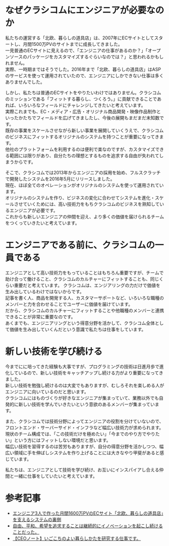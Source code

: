 # なぜクラシコムにエンジニアが必要なのか
<p>
私たちの運営する「北欧、暮らしの道具店」は、2007年にECサイトとしてスタートし、月間1500万PVのサイトまでに成長してきました。<br>
一見普通のECサイトに見えるので、「エンジニアの仕事があるのか？」「オープンソースのパッケージをカスタマイズするぐらいなのでは？」と思われるかもしれません。<br>
実際、一時期まではそうでした。2016年まで「北欧、暮らしの道具店」はASPのサービスを使って運用されていたので、エンジニアにしかできない仕事は多くありませんでした。
</p>

<p>
しかし、私たちは普通のECサイトをやりたいわけではありません。クラシコムのミッションである「フィットする暮らし、つくろう。」に貢献できることであれば、いろいろなフィールドにチャレンジしてきたいと考えています。<br>
実際これまでも、EC・メディア・広告・オリジナル商品開発・映像作品制作といったかたちでフィールドを広げてきましたし、今後の展開もまだまだ未知数です。<br>
既存の事業をスケールさせながら新しい事業を展開していくうえで、クラシコムのビジネスにフィットするオリジナルのシステムを持つことが重要になってきます。<br>
他社のプラットフォームを利用するのは便利で楽なのですが、カスタマイズできる範囲には限りがあり、自分たちの理想とするものを追求する自由が失われてしまうからです。
</p>

<p>
そこで、クラシコムでは2013年からエンジニアの採用を始め、フルスクラッチで開発したシステムを2016年5月にリリースしました。<br>
現在、ほぼ全てのオペレーションがオリジナルのシステムを使って運用されています。<br>
オリジナルのシステムを作り、ビジネスの変化に合わせてシステムを進化・スケールさせていくためには、高い技術力をもちクラシコムのビジネスを熟知しているエンジニアが必要です。<br>
これからも新しいエンジニアの仲間を迎え、より多くの価値を届けられるチームをつくっていきたいと考えています。
</p>

# エンジニアである前に、クラシコムの一員である
<p>
エンジニアとして高い技術力をもっていることはもちろん重要ですが、チームで助け合って働けること、クラシコムのカルチャーにフィットすることも、同じくらい重要だと考えています。
クラシコムは、エンジアリングの力だけで価値を生み出しているわけではないからです。<br>
記事を書く人、商品を開発する人、カスタマーサポートなど、いろいろな職種のメンバーと力を合わせることでユーザーに価値を届けています。<br>
だから、クラシコムのカルチャーにフィットすることや他職種のメンバーと連携できることが非常に重要なのです。<br>
あくまでも、エンジニアリングという得意分野を活かして、クラシコム全体として価値を生み出していくんだという意識で私たちは仕事をしています。
</p>

# 新しい技術を学び続ける
<p>
今までにに培ってきた経験も大事ですが、プログラミングの技術は日進月歩で進化しているので、新しい技術をキャッチアップし続ける力がより重要になってきました。<br>
新しい技術を勉強し続けるのは大変でもありますが、むしろそれを楽しめる人がエンジニアに向いているのだと思います。<br>
クラシコムにはものづくりが好きなエンジニアが集まっていて、業務以外でも自発的に新しい技術を学んでいきたいという意欲のあるメンバーが集まっています。<br>
</p>

<p>
また、クラシコムでは技術分野によってエンジニアの役割を分けていないので、フロントエンド・サーバーサイド・インフラなど幅広い技術力が求められます。<br>
現状のチーム構成では、「この技術だけを極めたい」「今までのやり方でやりたい」という方にはフィットしない環境だと思います。<br>
幅広い技術を習得するのは苦労もありますが、自分の得意分野を活かしつつ、幅広い領域に手を伸ばしシステムを作り上げることには大きなやり甲斐があると感じています。
</p>

<p>
私たちは、エンジニアとして技術を学び続け、お互いにインスパイアし合える仲間と一緒に仕事をしていたいと考えています。
</p>

# 参考記事
- [エンジニア3人で作った月間1600万PVのECサイト「北欧、暮らしの道具店」を支えるシステムの裏側](https://www.wantedly.com/companies/kurashicom/post_articles/63125)
- [自由、平和、希望を追求することは継続的にイノベーションを起こし続けることだった。](https://kurashicom.jp/1234)
- [【CEOノート】いごこちのよい暮らしかたを研究する仕事です。](https://kurashicom.jp/370)
